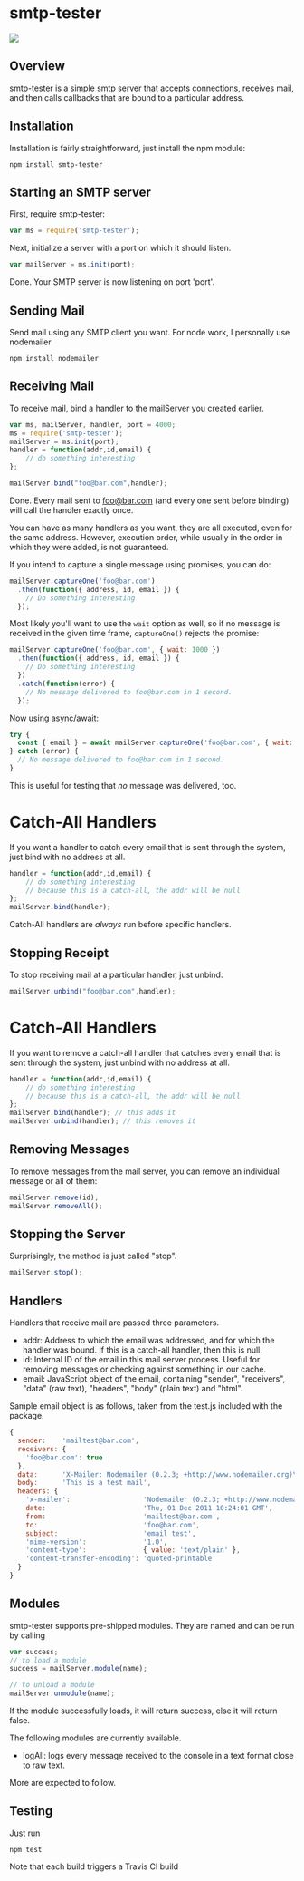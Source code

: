 smtp-tester 
===========

![](https://travis-ci.org/deitch/smtp-tester.svg?branch=master)

Overview
--------
smtp-tester is a simple smtp server that accepts connections, receives mail, and then calls callbacks that are bound to a particular address.

Installation
------------
Installation is fairly straightforward, just install the npm module:

    npm install smtp-tester

Starting an SMTP server
-----------------------
First, require smtp-tester:

````JavaScript
var ms = require('smtp-tester');
````

Next, initialize a server with a port on which it should listen.

````JavaScript
var mailServer = ms.init(port);
````

Done. Your SMTP server is now listening on port 'port'.

Sending Mail
------------
Send mail using any SMTP client you want. For node work, I personally use nodemailer 

    npm install nodemailer

Receiving Mail
--------------
To receive mail, bind a handler to the mailServer you created earlier.

````JavaScript
var ms, mailServer, handler, port = 4000;
ms = require('smtp-tester');
mailServer = ms.init(port);
handler = function(addr,id,email) {
	// do something interesting
};

mailServer.bind("foo@bar.com",handler);
````

Done. Every mail sent to foo@bar.com (and every one sent before binding) will call the handler exactly once.

You can have as many handlers as you want, they are all executed, even for the same address. However, execution order, while usually in the order in which they were added, is not guaranteed.

If you intend to capture a single message using promises, you can do:

```js
mailServer.captureOne('foo@bar.com')
  .then(function({ address, id, email }) {
    // Do something interesting
  });
```

Most likely you'll want to use the `wait` option as well, so if no message is received
in the given time frame, `captureOne()` rejects the promise:

```js
mailServer.captureOne('foo@bar.com', { wait: 1000 })
  .then(function({ address, id, email }) {
    // Do something interesting
  })
  .catch(function(error) {
    // No message delivered to foo@bar.com in 1 second.
  });
```

Now using async/await:

```js
try {
  const { email } = await mailServer.captureOne('foo@bar.com', { wait: 1000 });
} catch (error) {
  // No message delivered to foo@bar.com in 1 second.
}
```

This is useful for testing that _no_ message was delivered, too.


# Catch-All Handlers
If you want a handler to catch every email that is sent through the system, just bind with no address at all.

````JavaScript
handler = function(addr,id,email) {
	// do something interesting
	// because this is a catch-all, the addr will be null
};
mailServer.bind(handler);
````

Catch-All handlers are *always* run before specific handlers.


Stopping Receipt
----------------
To stop receiving mail at a particular handler, just unbind.

````JavaScript
mailServer.unbind("foo@bar.com",handler);
````

# Catch-All Handlers
If you want to remove a catch-all handler that catches every email that is sent through the system, just unbind with no address at all.

````JavaScript
handler = function(addr,id,email) {
	// do something interesting
	// because this is a catch-all, the addr will be null
};
mailServer.bind(handler); // this adds it
mailServer.unbind(handler); // this removes it
````

Removing Messages
-----------------
To remove messages from the mail server, you can remove an individual message or all of them:

````JavaScript
mailServer.remove(id);
mailServer.removeAll();
````

Stopping the Server
-------------------
Surprisingly, the method is just called "stop".

````JavaScript
mailServer.stop();
````

Handlers
--------
Handlers that receive mail are passed three parameters.

* addr: Address to which the email was addressed, and for which the handler was bound. If this is a catch-all handler, then this is null.
* id: Internal ID of the email in this mail server process. Useful for removing messages or checking against something in our cache.
* email: JavaScript object of the email, containing "sender", "receivers", "data" (raw text), "headers", "body" (plain text) and "html".

Sample email object is as follows, taken from the test.js included with the package.

````JavaScript
{
  sender:    'mailtest@bar.com',
  receivers: {
    'foo@bar.com': true
  },
  data:      'X-Mailer: Nodemailer (0.2.3; +http://www.nodemailer.org)\r\nDate: Thu, 01 Dec 2011 10:24:01 GMT\r\nFrom: mailtest@bar.com\r\nTo: foo@bar.com\r\nSubject: email test\r\nMIME-Version: 1.0\r\nContent-Type: text/plain; charset=UTF-8\r\nContent-Transfer-Encoding: quoted-printable\r\n\r\nThis is a test mail',
  body:      'This is a test mail',
  headers: {
    'x-mailer':                  'Nodemailer (0.2.3; +http://www.nodemailer.org)',
    date:                        'Thu, 01 Dec 2011 10:24:01 GMT',
    from:                        'mailtest@bar.com',
    to:                          'foo@bar.com',
    subject:                     'email test',
    'mime-version':              '1.0',
    'content-type':              { value: 'text/plain' },
    'content-transfer-encoding': 'quoted-printable'
  }
}
````

Modules
-------
smtp-tester supports pre-shipped modules. They are named and can be run by calling

````JavaScript
var success;
// to load a module
success = mailServer.module(name);

// to unload a module
mailServer.unmodule(name);
````

If the module successfully loads, it will return success, else it will return false.

The following modules are currently available.

* logAll: logs every message received to the console in a text format close to raw text.

More are expected to follow.


Testing
-------
Just run

    npm test

Note that each build triggers a Travis CI build


